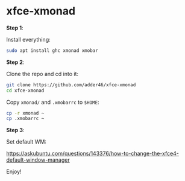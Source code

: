 # xfce-xmonad

**Step 1**:

Install everything:

```sh
sudo apt install ghc xmonad xmobar
```

**Step 2**:

Clone the repo and cd into it:

```sh
git clone https://github.com/adder46/xfce-xmonad
cd xfce-xmonad
```

Copy `xmonad/` and `.xmobarrc` to `$HOME`:

```sh
cp -r xmonad ~
cp .xmobarrc ~
```

**Step 3**:

Set default WM:

https://askubuntu.com/questions/143376/how-to-change-the-xfce4-default-window-manager

Enjoy!
